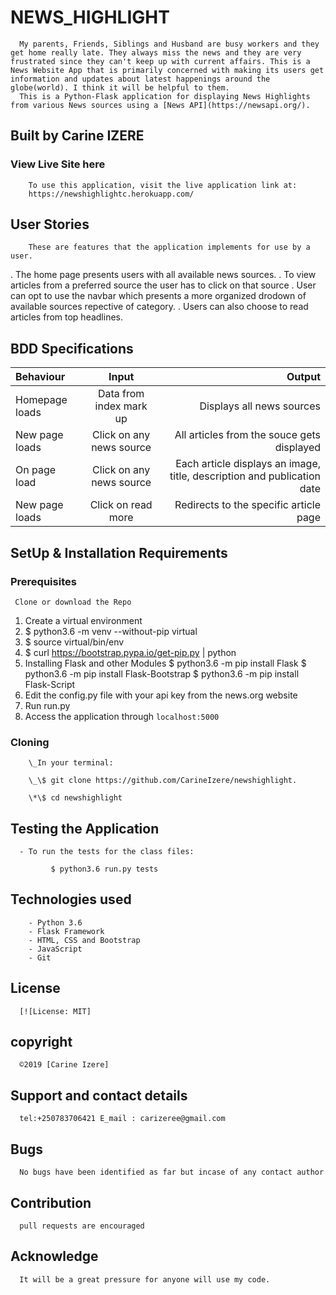 # NEWS_HIGHLIGHT

      My parents, Friends, Siblings and Husband are busy workers and they get home really late. They always miss the news and they are very frustrated since they can't keep up with current affairs. This is a News Website App that is primarily concerned with making its users get information and updates about latest happenings around the globe(world). I think it will be helpful to them.
      This is a Python-Flask application for displaying News Highlights from various News sources using a [News API](https://newsapi.org/).

## Built by Carine IZERE

### View Live Site here

        To use this application, visit the live application link at:
        https://newshighlightc.herokuapp.com/

## User Stories

        These are features that the application implements for use by a user.

. The home page presents users with all available news sources.
. To view articles from a preferred source the user has to click on that source
. User can opt to use the navbar which presents a more organized drodown of available sources repective of category.
. Users can also choose to read articles from top headlines.

## BDD Specifications

| Behaviour      |          Input           |                                                                  Output |
| :------------- | :----------------------: | ----------------------------------------------------------------------: |
| Homepage loads | Data from index mark up  |                                               Displays all news sources |
| New page loads | Click on any news source |                              All articles from the souce gets displayed |
| On page load   | Click on any news source | Each article displays an image, title, description and publication date |
| New page loads |    Click on read more    |                                  Redirects to the specific article page |

## SetUp & Installation Requirements

### Prerequisites

     Clone or download the Repo

1. Create a virtual environment
2. \$ python3.6 -m venv --without-pip virtual
3. \$ source virtual/bin/env
4. \$ curl https://bootstrap.pypa.io/get-pip.py | python
5. Installing Flask and other Modules
   $ python3.6 -m pip install Flask
     $ python3.6 -m pip install Flask-Bootstrap
   \$ python3.6 -m pip install Flask-Script
6. Edit the config.py file with your api key from the news.org website
7. Run run.py
8. Access the application through `localhost:5000`

### Cloning

        \_In your terminal:

        \_\$ git clone https://github.com/CarineIzere/newshighlight.

        \*\$ cd newshighlight

## Testing the Application

      - To run the tests for the class files:

             $ python3.6 run.py tests

## Technologies used

        - Python 3.6
        - Flask Framework
        - HTML, CSS and Bootstrap
        - JavaScript
        - Git

## License

      [![License: MIT]

## copyright

      ©2019 [Carine Izere]

## Support and contact details

      tel:+250783706421 E_mail : carizeree@gmail.com

## Bugs

      No bugs have been identified as far but incase of any contact author

## Contribution

      pull requests are encouraged

## Acknowledge

      It will be a great pressure for anyone will use my code.
